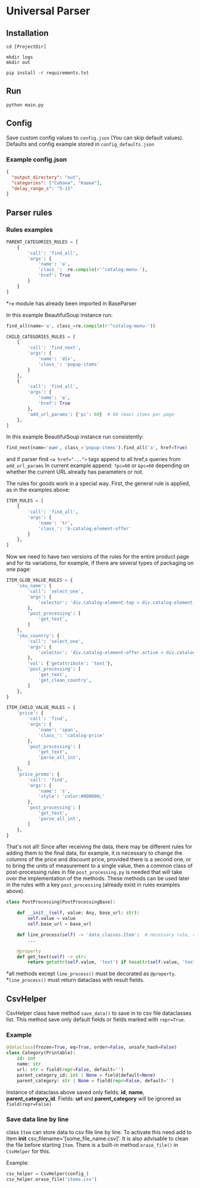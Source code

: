 # Universal Parser

## Installation

```shell
cd [ProjectDir]

mkdir logs
mkdir out

pip install -r requirements.txt
```

## Run

```shell
python main.py
```

## Config

Save custom config values to `config.json` (You can skip default values).
Defaults and config example stored in `config_defaults.json`

### Example config.json

```json
{
  "output_directory": "out",
  "categories": ["Собаки", "Кошки"],
  "delay_range_s": "5-15"
}
```

## Parser rules

### Rules examples

```python
PARENT_CATEGORIES_RULES = [
    {
        'call': 'find_all',
        'args': {
            'name': 'a',
            'class_':  re.compile(r'^catalog-menu-'),
            'href': True
        }
    }
]
```
*`re` module has already been imported in BaseParser 

In this example BeautifulSoup instance run:
```python
find_all(name='a', class_=re.compile(r'^catalog-menu-'))
```


```python
CHILD_CATEGORIES_RULES = [
    {
        'call': 'find_next',
        'args': {
            'name': 'div',
            'class_': 'popup-items'
        }
    },
    {
        'call': 'find_all',
        'args': {
            'name': 'a',
            'href': True
        },
        'add_url_params': {'pc': 60}  # 60 (max) items per page
    },
]
```

In this example BeautifulSoup instance run consistently:
```python
find_next(name='вшм', class_='popup-items').find_all('a', href=True)
```
and if parser find `<a href="...">` tags append to all href,s queries from `add_url_params`
In current example append: `?pc=60` or `&pc=60` depending on whether the current URL 
already has parameters or not.


The rules for goods work in a special way.
First, the general rule is applied, as in the examples above:

```python
ITEM_RULES = [
    {
        'call': 'find_all',
        'args': {
            'name': 'tr',
            'class_': 'b-catalog-element-offer'
        }
    },
]
```

Now we need to have two versions of the rules for the entire product page and for its variations, for example, 
if there are several types of packaging on one page:

```python
ITEM_GLOB_VALUE_RULES = {
    'sku_name': {
        'call': 'select_one',
        'args': {
            'selector': 'div.catalog-element-top > div.catalog-element-right-area > div > h1',
        },
        'post_processing': [
            'get_text',
        ]
    },
    'sku_country': {
        'call': 'select_one',
        'args': {
            'selector': 'div.catalog-element-offer.active > div.catalog-element-offer-left > p',
        },
        'val': {'getattribute': 'text'},
        'post_processing': [
            'get_text',
            'get_clean_country',
        ]
    },
}

ITEM_CHILD_VALUE_RULES = {
    'price': {
        'call': 'find',
        'args': {
            'name': 'span',
            'class_': 'catalog-price'
        },
        'post_processing': [
            'get_text',
            'parse_all_int',
        ]
    },
    'price_promo': {
        'call': 'find',
        'args': {
            'name': 's',
            'style': 'color:#000000;'
        },
        'post_processing': [
            'get_text',
            'parse_all_int',
        ]
    },
}
```

That's not all! Since after receiving the data, there may be different rules 
for adding them to the final data, for example, it is necessary to change 
the columns of the price and discount price, provided there is a second one, 
or to bring the units of measurement to a single value, then a common class of 
post-processing rules in file `post_processing.py` is needed that will take over the implementation of the methods. 
These methods can be used later in the rules with a key `post_processing` 
(already exist in rules examples above).

```python
class PostProcessing(PostProcessingBase):

    def __init__(self, value: Any, base_url: str):
        self.value = value
        self.base_url = base_url

    def line_process(self) -> 'data_classes.Item':  # necessary rule, run for each line of data
        ...

    @property
    def get_text(self) -> str:
        return getattr(self.value, 'text') if hasattr(self.value, 'text') else ''

```
*all methods except `line_process()` must be decorated as `@property`.
*`line_process()` must return dataclass with result fields.

## CsvHelper

CsvHelper class have method `save_data()` to save in to csv file dataclasses list.
This method save only default fields or fields marked with `repr=True`.

### Example

```python
@dataclass(frozen=True, eq=True, order=False, unsafe_hash=False)
class Category(Printable):
    id: int
    name: str
    url: str = field(repr=False, default='')
    parent_category_id: int | None = field(default=None)
    parent_category: str | None = field(repr=False, default='')
```

Instance of dataclass above saved only fields: **id**, **name**, **parent_category_id**.
Fields: **url** and **parent_category** will be ignored as `field(repr=False)`

### Save data line by line

class `Item` can store data to csv file line by line. To activate this need add to Item __init__ csv_filename='[some_file_name.csv]'.
It is also advisable to clean the file before starting `Item`. There is a built-in method `erase_file()` in `CsvHelper` for this.

Example:
```python
csv_helper = CsvHelper(config_)
csv_helper.erase_file('items.csv')
```
